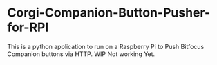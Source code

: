 # Corgi-Companion-Button-Pusher-for-RPI
This is a python application to run on a Raspberry Pi to Push Bitfocus Companion buttons via HTTP. WIP Not working Yet.

